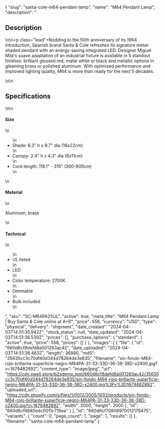 {
  "slug": "santa-cole-m64-pendant-lamp",
  "name": "M64 Pendant Lamp",
  "description": "<h2>Description</h2>\n<!-- split -->\n<p class=\"lead\">Nodding to the 50th anniversary of its 1964 introduction, Spanish brand Santa &amp; Cole refreshes its signature metal-shaded pendant with an energy-saving integrated LED. Designer Miguel Milá's suave adaptation of an industrial fixture is available in 5 standout finishes: brilliant glossed red, matte white or black and metallic options in gleaming brass or polished aluminum. With optimized performance and improved lighting quality, M64 is more than ready for the next 5 decades.</p>\n<!-- split -->\n<h2>Specifications</h2>\n<!-- split -->\n<h4>Size</h4>\n<ul>\n<li>Shade: 6.3\" h x 8.7\" dia (16x22cm)</li>\n<li>Canopy: 2.4\" h x 4.3\" dia (6x11cm)</li>\n<li>Cord length: 118.1\" - 315\" (300-800cm)</li>\n</ul>\n<h4>Material</h4>\n<p>Aluminum, brass</p>\n<h4>Technical</h4>\n<ul>\n<li>UL listed</li>\n<li>LED</li>\n<li>Color temperature: 2700K</li>\n<li>Dimmable</li>\n<li>Bulb included</li>\n</ul>",
  "sku": "SC-M64PA25UL",
  "active": true,
  "meta_title": "M64 Pendant Lamp | Buy Santa & Cole online at A+R",
  "price": 558,
  "currency": "USD",
  "type": "physical",
  "delivery": "shipment",
  "date_created": "2024-04-03T14:51:35.942Z",
  "stock_status": null,
  "date_updated": "2024-04-03T14:51:36.539Z",
  "prices": [],
  "purchase_options": {
    "standard": {
      "active": true,
      "price": 558,
      "prices": []
    }
  },
  "images": [
    {
      "file": {
        "id": "660d6cf8defd8a001263ac42",
        "date_uploaded": "2024-04-03T14:51:36.463Z",
        "length": 36980,
        "md5": "35635cc3c70df40d344d78264de3e835",
        "filename": "sin-fondo-M64-rojo-brillante-superficie-negro-M64PA-31-33-33D-36-38-38D-x2400.jpg?v=1679482892",
        "content_type": "image/jpeg",
        "url": "https://cdn.swell.store/b2sdemo_test/660d6cf8defd8a001263ac42/35635cc3c70df40d344d78264de3e835/sin-fondo-M64-rojo-brillante-superficie-negro-M64PA-31-33-33D-36-38-38D-x2400.jpg%3Fv%3D1679482892",
        "uploaded_url": "https://cdn.shopify.com/s/files/1/0012/2005/1002/products/sin-fondo-M64-rojo-brillante-superficie-negro-M64PA-31-33-33D-36-38-38D-x2400.jpg?v=1679482892",
        "width": 2000,
        "height": 2000
      },
      "id": "660d6cf8885edc0011c719ea"
    }
  ],
  "id": "660d6cf70908970012179475",
  "variants": {
    "count": 0,
    "page_count": 1,
    "page": 1,
    "results": []
  },
  "filename": "santa-cole-m64-pendant-lamp"
}